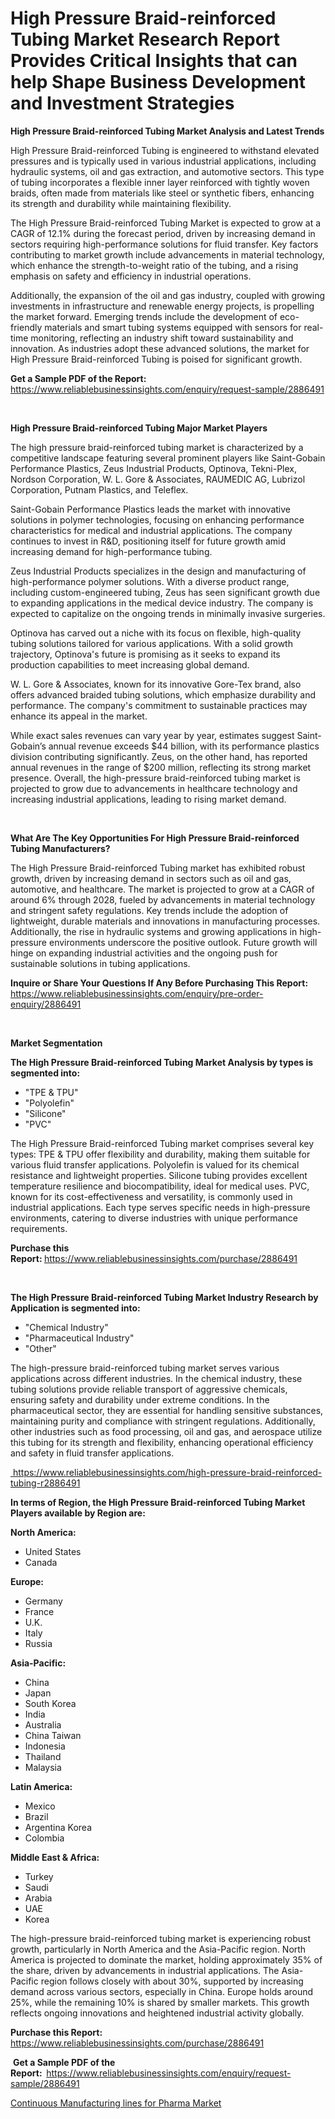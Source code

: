 <p><h1>High Pressure Braid-reinforced Tubing Market Research Report Provides Critical Insights that can help Shape Business Development and Investment Strategies</h1></p><p><strong>High Pressure Braid-reinforced Tubing Market Analysis and Latest Trends</strong></p>
<p><p>High Pressure Braid-reinforced Tubing is engineered to withstand elevated pressures and is typically used in various industrial applications, including hydraulic systems, oil and gas extraction, and automotive sectors. This type of tubing incorporates a flexible inner layer reinforced with tightly woven braids, often made from materials like steel or synthetic fibers, enhancing its strength and durability while maintaining flexibility. </p><p>The High Pressure Braid-reinforced Tubing Market is expected to grow at a CAGR of 12.1% during the forecast period, driven by increasing demand in sectors requiring high-performance solutions for fluid transfer. Key factors contributing to market growth include advancements in material technology, which enhance the strength-to-weight ratio of the tubing, and a rising emphasis on safety and efficiency in industrial operations. </p><p>Additionally, the expansion of the oil and gas industry, coupled with growing investments in infrastructure and renewable energy projects, is propelling the market forward. Emerging trends include the development of eco-friendly materials and smart tubing systems equipped with sensors for real-time monitoring, reflecting an industry shift toward sustainability and innovation. As industries adopt these advanced solutions, the market for High Pressure Braid-reinforced Tubing is poised for significant growth.</p></p>
<p><strong>Get a Sample PDF of the Report:&nbsp;</strong> <a href="https://www.reliablebusinessinsights.com/enquiry/request-sample/2886491?utm_campaign=2757&utm_medium=2&utm_source=Github&utm_content=ia&utm_term=13032025&utm_id=high-pressure-braid-reinforced-tubing">https://www.reliablebusinessinsights.com/enquiry/request-sample/2886491</a></p>
<p>&nbsp;</p>
<p><strong>High Pressure Braid-reinforced Tubing Major Market Players</strong></p>
<p><p>The high pressure braid-reinforced tubing market is characterized by a competitive landscape featuring several prominent players like Saint-Gobain Performance Plastics, Zeus Industrial Products, Optinova, Tekni-Plex, Nordson Corporation, W. L. Gore & Associates, RAUMEDIC AG, Lubrizol Corporation, Putnam Plastics, and Teleflex. </p><p>Saint-Gobain Performance Plastics leads the market with innovative solutions in polymer technologies, focusing on enhancing performance characteristics for medical and industrial applications. The company continues to invest in R&D, positioning itself for future growth amid increasing demand for high-performance tubing.</p><p>Zeus Industrial Products specializes in the design and manufacturing of high-performance polymer solutions. With a diverse product range, including custom-engineered tubing, Zeus has seen significant growth due to expanding applications in the medical device industry. The company is expected to capitalize on the ongoing trends in minimally invasive surgeries.</p><p>Optinova has carved out a niche with its focus on flexible, high-quality tubing solutions tailored for various applications. With a solid growth trajectory, Optinova's future is promising as it seeks to expand its production capabilities to meet increasing global demand.</p><p>W. L. Gore & Associates, known for its innovative Gore-Tex brand, also offers advanced braided tubing solutions, which emphasize durability and performance. The company's commitment to sustainable practices may enhance its appeal in the market.</p><p>While exact sales revenues can vary year by year, estimates suggest Saint-Gobain’s annual revenue exceeds $44 billion, with its performance plastics division contributing significantly. Zeus, on the other hand, has reported annual revenues in the range of $200 million, reflecting its strong market presence. Overall, the high-pressure braid-reinforced tubing market is projected to grow due to advancements in healthcare technology and increasing industrial applications, leading to rising market demand.</p></p>
<p>&nbsp;</p>
<p><strong>What Are The Key Opportunities For High Pressure Braid-reinforced Tubing Manufacturers?</strong></p>
<p><p>The High Pressure Braid-reinforced Tubing market has exhibited robust growth, driven by increasing demand in sectors such as oil and gas, automotive, and healthcare. The market is projected to grow at a CAGR of around 6% through 2028, fueled by advancements in material technology and stringent safety regulations. Key trends include the adoption of lightweight, durable materials and innovations in manufacturing processes. Additionally, the rise in hydraulic systems and growing applications in high-pressure environments underscore the positive outlook. Future growth will hinge on expanding industrial activities and the ongoing push for sustainable solutions in tubing applications.</p></p>
<p><strong>Inquire or Share Your Questions If Any Before Purchasing This Report:</strong> <a href="https://www.reliablebusinessinsights.com/enquiry/pre-order-enquiry/2886491?utm_campaign=2757&utm_medium=2&utm_source=Github&utm_content=ia&utm_term=13032025&utm_id=high-pressure-braid-reinforced-tubing">https://www.reliablebusinessinsights.com/enquiry/pre-order-enquiry/2886491</a></p>
<p>&nbsp;</p>
<p><strong>Market Segmentation</strong></p>
<p><strong>The High Pressure Braid-reinforced Tubing Market Analysis by types is segmented into:</strong></p>
<p><ul><li>"TPE & TPU"</li><li>"Polyolefin"</li><li>"Silicone"</li><li>"PVC"</li></ul></p>
<p><p>The High Pressure Braid-reinforced Tubing market comprises several key types: TPE & TPU offer flexibility and durability, making them suitable for various fluid transfer applications. Polyolefin is valued for its chemical resistance and lightweight properties. Silicone tubing provides excellent temperature resilience and biocompatibility, ideal for medical uses. PVC, known for its cost-effectiveness and versatility, is commonly used in industrial applications. Each type serves specific needs in high-pressure environments, catering to diverse industries with unique performance requirements.</p></p>
<p><strong>Purchase this Report:&nbsp;</strong><a href="https://www.reliablebusinessinsights.com/purchase/2886491?utm_campaign=2757&utm_medium=2&utm_source=Github&utm_content=ia&utm_term=13032025&utm_id=high-pressure-braid-reinforced-tubing">https://www.reliablebusinessinsights.com/purchase/2886491</a></p>
<p>&nbsp;</p>
<p><strong>The High Pressure Braid-reinforced Tubing Market Industry Research by Application is segmented into:</strong></p>
<p><ul><li>"Chemical Industry"</li><li>"Pharmaceutical Industry"</li><li>"Other"</li></ul></p>
<p><p>The high-pressure braid-reinforced tubing market serves various applications across different industries. In the chemical industry, these tubing solutions provide reliable transport of aggressive chemicals, ensuring safety and durability under extreme conditions. In the pharmaceutical sector, they are essential for handling sensitive substances, maintaining purity and compliance with stringent regulations. Additionally, other industries such as food processing, oil and gas, and aerospace utilize this tubing for its strength and flexibility, enhancing operational efficiency and safety in fluid transfer applications.</p></p>
<p><a href="https://www.reliablebusinessinsights.com/high-pressure-braid-reinforced-tubing-r2886491?utm_campaign=2757&utm_medium=2&utm_source=Github&utm_content=ia&utm_term=13032025&utm_id=high-pressure-braid-reinforced-tubing">&nbsp;https://www.reliablebusinessinsights.com/high-pressure-braid-reinforced-tubing-r2886491</a></p>
<p><strong>In terms of Region, the High Pressure Braid-reinforced Tubing Market Players available by Region are:</strong></p>
<p>
    <p> <strong> North America: </strong>
        <ul>
            <li>United States</li>
            <li>Canada</li>
        </ul>
        </p> 
    <p> <strong> Europe: </strong>
        <ul>
            <li>Germany</li>
            <li>France</li>
            <li>U.K.</li>
            <li>Italy</li>
            <li>Russia</li>
        </ul>
        </p> 
    <p> <strong> Asia-Pacific: </strong>
        <ul>
            <li>China</li>
            <li>Japan</li>
            <li>South Korea</li>
            <li>India</li>
            <li>Australia</li>
            <li>China Taiwan</li>
            <li>Indonesia</li>
            <li>Thailand</li>
            <li>Malaysia</li>
        </ul>
        </p> 
    <p> <strong> Latin America: </strong>
        <ul>
            <li>Mexico</li>
            <li>Brazil</li>
            <li>Argentina Korea</li>
            <li>Colombia</li>
        </ul>
        </p> 
    <p> <strong> Middle East & Africa: </strong>
        <ul>
            <li>Turkey</li>
            <li>Saudi</li>
            <li>Arabia</li>
            <li>UAE</li>
            <li>Korea</li>
        </ul>
    </p>
    </p>
<p><p>The high-pressure braid-reinforced tubing market is experiencing robust growth, particularly in North America and the Asia-Pacific region. North America is projected to dominate the market, holding approximately 35% of the share, driven by advancements in industrial applications. The Asia-Pacific region follows closely with about 30%, supported by increasing demand across various sectors, especially in China. Europe holds around 25%, while the remaining 10% is shared by smaller markets. This growth reflects ongoing innovations and heightened industrial activity globally.</p></p>
<p><strong>Purchase this Report: </strong><a href="https://www.reliablebusinessinsights.com/purchase/2886491?utm_campaign=2757&utm_medium=2&utm_source=Github&utm_content=ia&utm_term=13032025&utm_id=high-pressure-braid-reinforced-tubing">https://www.reliablebusinessinsights.com/purchase/2886491</a></p>
<p>&nbsp;<strong>Get a Sample PDF of the Report:&nbsp;&nbsp;</strong><a href="https://www.reliablebusinessinsights.com/enquiry/request-sample/2886491?utm_campaign=2757&utm_medium=2&utm_source=Github&utm_content=ia&utm_term=13032025&utm_id=high-pressure-braid-reinforced-tubing">https://www.reliablebusinessinsights.com/enquiry/request-sample/2886491</a></p>
<p><strong></strong></p>
<p><p><a href="https://github.com/jaquelynhasenaue8/Market-Research-Report-List-1/blob/main/continuous-manufacturing-lines-for-pharma-market.md?utm_campaign=2757&utm_medium=2&utm_source=Github&utm_content=ia&utm_term=13032025&utm_id=high-pressure-braid-reinforced-tubing">Continuous Manufacturing lines for Pharma Market</a></p></p>